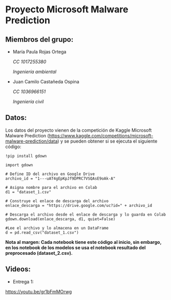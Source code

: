 # **Proyecto Microsoft Malware Prediction**


## **Miembros del grupo:**
- María Paula Rojas Ortega
  
  *CC 1017255380*
  
  *Ingeniería ambiental*
- Juan Camilo Castañeda Ospina 
  
  *CC 1036966151*
  
  *Ingeniería civil*

## **Datos:**
Los datos del proyecto vienen de la competición de Kaggle Microsoft Malware Prediction (https://www.kaggle.com/competitions/microsoft-malware-prediction/data) y se pueden obtener si se ejecuta el siguiente código:

    !pip install gdown

    import gdown

    # Define ID del archivo en Google Drive
    archivo_id = "1---uAT4gEpKpJf9DPRC7VSQAsE9oAk-A"

    # Asigna nombre para el archivo en Colab
    d1 = "dataset_1.csv"

    # Construye el enlace de descarga del archivo
    enlace_descarga = "https://drive.google.com/uc?id=" + archivo_id

    # Descarga el archivo desde el enlace de descarga y lo guarda en Colab
    gdown.download(enlace_descarga, d1, quiet=False)
    
    #Lee el archivo y lo almacena en un DataFrame
    d = pd.read_csv("dataset_1.csv") 
    
 **Nota al margen: Cada notebook tiene este código al inicio, sin embargo, en los notebook de los modelos se usa el notebook resultado del preprocesado (dataset_2.csv).**

## **Videos:**
- Entrega 1:

https://youtu.be/gr1bFmMOrwg
